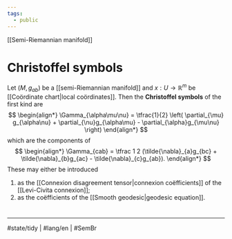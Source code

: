 ```yaml
---
tags:
  - public
---
```

[[Semi-Riemannian manifold]]
# Christoffel symbols

Let $(M,g_{ab})$ be a [[semi-Riemannian manifold]]
and $x : U \to \mathbb{R}^m$ be [[Coördinate chart|local coördinates]].
Then the **Christoffel symbols** of the first kind are
$$
\begin{align*}
\Gamma_{\alpha\mu\nu} = \tfrac{1}{2} \left( \partial_{\mu} g_{\alpha\nu} + \partial_{\nu}g_{\alpha\mu} - \partial_{\alpha}g_{\mu\nu} \right) 
\end{align*}
$$
which are the components of
$$
\begin{align*}
\Gamma_{cab} = \tfrac 1 2 (\tilde{\nabla}_{a}g_{bc} + \tilde{\nabla}_{b}g_{ac} - \tilde{\nabla}_{c}g_{ab}).
\end{align*}
$$
These may either be introduced

1. as the [[Connexion disagreement tensor|connexion coëfficients]] of the [[Levi-Civita connexion]];
2. as the coëfficients of the [[Smooth geodesic|geodesic equation]].


#
---
#state/tidy | #lang/en | #SemBr

